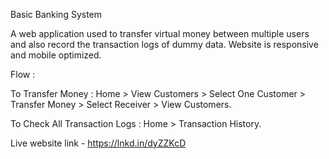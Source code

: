 Basic Banking System

A web application used to transfer virtual money between multiple users and also record the transaction logs of dummy data. Website is responsive and mobile optimized.

Flow :

To Transfer Money : Home > View Customers > Select One Customer > Transfer Money > Select Receiver > View Customers.

To Check All Transaction Logs : Home > Transaction History.

Live website link - https://lnkd.in/dyZZKcD 

